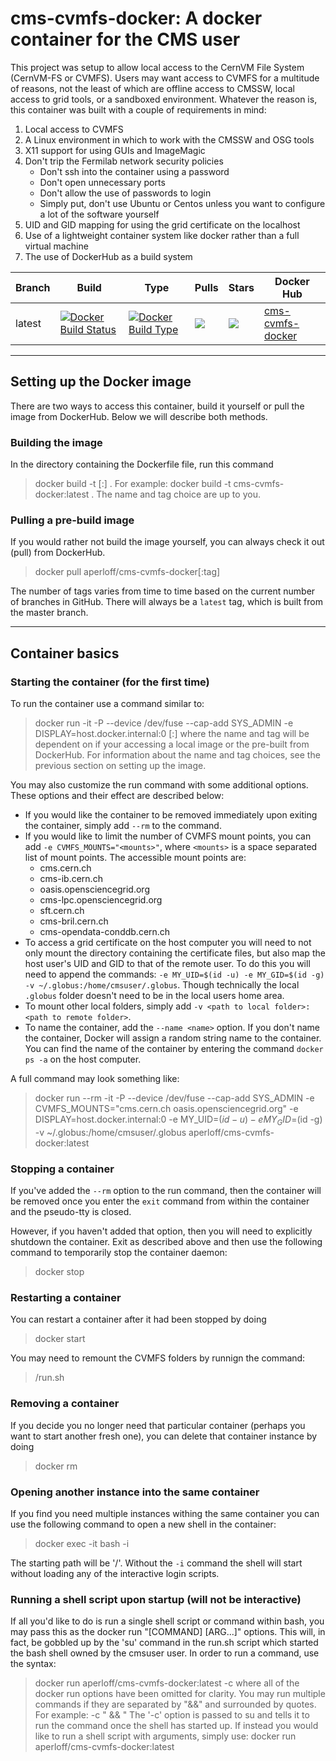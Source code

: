 # cms-cvmfs-docker: A docker container for the CMS user

This project was setup to allow local access to the CernVM File System (CernVM-FS or CVMFS). Users may want access to CVMFS for a multitude of reasons, not the least of which are offline access to CMSSW, local access to grid tools, or a sandboxed environment. Whatever the reason is, this container was built with a couple of requirements in mind:

1. Local access to CVMFS
2. A Linux environment in which to work with the CMSSW and OSG tools
3. X11 support for using GUIs and ImageMagic
4. Don't trip the Fermilab network security policies
   - Don't ssh into the container using a password
   - Don't open unnecessary ports
   - Don't allow the use of passwords to login
   - Simply put, don't use Ubuntu or Centos unless you want to configure a lot of the software yourself
5. UID and GID mapping for using the grid certificate on the localhost
6. Use of a lightweight container system like docker rather than a full virtual machine
7. The use of DockerHub as a build system

Branch|Build|Type|Pulls|Stars|Docker Hub
---|---|---|---|---|---
latest | [![Docker Build Status](https://img.shields.io/docker/build/aperloff/cms-cvmfs-docker.svg)](https://img.shields.io/docker/build/aperloff/cms-cvmfs-docker.svg) | [![Docker Build Type](https://img.shields.io/docker/automated/aperloff/cms-cvmfs-docker.svg)](https://img.shields.io/docker/automated/aperloff/cms-cvmfs-docker.svg) | [![](https://img.shields.io/docker/pulls/aperloff/cms-cvmfs-docker.svg)](https://img.shields.io/docker/pulls/aperloff/cms-cvmfs-docker.svg) | [![](https://img.shields.io/docker/stars/aperloff/cms-cvmfs-docker.svg)](https://img.shields.io/docker/stars/aperloff/cms-cvmfs-docker.svg) | [cms-cvmfs-docker](https://hub.docker.com/r/aperloff/cms-cvmfs-docker/)

--------------------------------------------
## Setting up the Docker image

There are two ways to access this container, build it yourself or pull the image from DockerHub. Below we will describe both methods.

### Building the image

In the directory containing the Dockerfile file, run this command
> docker build -t <name>[:<tag>] .
For example:
> docker build -t cms-cvmfs-docker:latest .
The name and tag choice are up to you.

### Pulling a pre-build image

If you would rather not build the image yourself, you can always check it out (pull) from DockerHub.
> docker pull aperloff/cms-cvmfs-docker[:tag]

The number of tags varies from time to time based on the current number of branches in GitHub. There will always be a `latest` tag, which is built from the master branch.

--------------------------------------------
## Container basics

### Starting the container (for the first time)

To run the container use a command similar to:
> docker run -it -P --device /dev/fuse --cap-add SYS_ADMIN -e DISPLAY=host.docker.internal:0 <name>[:<tag>]
where the name and tag will be dependent on if your accessing a local image or the pre-built from DockerHub. For information about the name and tag choices, see the previous section on setting up the image.

You may also customize the run command with some additional options. These options and their effect are described below:
- If you would like the container to be removed immediately upon exiting the container, simply add ```--rm``` to the command.
- If you would like to limit the number of CVMFS mount points, you can add ```-e CVMFS_MOUNTS="<mounts>"```, where ```<mounts>``` is a space separated list of mount points. The accessible mount points are:
   - cms.cern.ch
   - cms-ib.cern.ch
   - oasis.opensciencegrid.org
   - cms-lpc.opensciencegrid.org
   - sft.cern.ch
   - cms-bril.cern.ch
   - cms-opendata-conddb.cern.ch
- To access a grid certificate on the host computer you will need to not only mount the directory containing the certificate files, but also map the host user's UID and GID to that of the remote user. To do this you will need to append the commands: ```-e MY_UID=$(id -u) -e MY_GID=$(id -g) -v ~/.globus:/home/cmsuser/.globus```. Though technically the local ```.globus``` folder doesn't need to be in the local users home area.
- To mount other local folders, simply add ```-v <path to local folder>:<path to remote folder>```.
- To name the container, add the ```--name <name>``` option. If you don't name the container, Docker will assign a random string name to the container. You can find the name of the container by entering the command ```docker ps -a``` on the host computer.

A full command may look something like:
> docker run --rm -it -P --device /dev/fuse --cap-add SYS_ADMIN -e CVMFS_MOUNTS="cms.cern.ch oasis.opensciencegrid.org" -e DISPLAY=host.docker.internal:0 -e MY_UID=$(id -u) -e MY_GID=$(id -g) -v ~/.globus:/home/cmsuser/.globus aperloff/cms-cvmfs-docker:latest

### Stopping a container

If you've added the ```--rm``` option to the run command, then the container will be removed once you enter the ```exit``` command from within the container and the pseudo-tty is closed.

However, if you haven't added that option, then you will need to explicitly shutdown the container. Exit as described above and then use the following command to temporarily stop the container daemon:
> docker stop <container name>

### Restarting a container

You can restart a container after it had been stopped by doing
> docker start <container name>

You may need to remount the CVMFS folders by runnign the command:
> /run.sh

### Removing a container

If you decide you no longer need that particular container (perhaps you want to start another fresh one), you can delete that container instance by doing
> docker rm <container name>

### Opening another instance into the same container

If you find you need multiple instances withing the same container you can use the following command to open a new shell in the container:
> docker exec -it <container name> bash -i

The starting path will be '/'. Without the ```-i``` command the shell will start without loading any of the interactive login scripts.

### Running a shell script upon startup (will not be interactive)

If all you'd like to do is run a single shell script or command within bash, you may pass this as the docker run "[COMMAND] [ARG...]" options. This will, in fact, be gobbled up by the 'su' command in the run.sh script which started the bash shell owned by the cmsuser user. In order to run a command, use the syntax:
> docker run <options> aperloff/cms-cvmfs-docker:latest -c <command>
where all of the docker run options have been omitted for clarity. You may run multiple commands if they are separated by "&&" and surrounded by quotes. For example:
> -c "<command> && <command>"
The '-c' option is passed to su and tells it to run the command once the shell has started up. If instead you would like to run a shell script with arguments, simply use:
> docker run <options> aperloff/cms-cvmfs-docker:latest <script> <arguments>
Please note, you cannot run multiple shell scripts as all of the scripts will be passed as arguments to the first script.

--------------------------------------------
## What can I do with this?

Now that you've started the container, you have full access to the suite of grid and CMS software.

### Setting up XRootD and VOMS software

Prerequisites:
- You've mounted oasis.opensciencegrid.org
- You've mounted you local .globus folder to /home/cmsuser/.globus
- The permissions on the .globus folder, the usercert.pem file, and userkey.pem file are correct

If you've satisfied the prerequisites, then you simply need to run the command:
> voms-proxy-init -voms cms --valid 192:00 -cert .globus/usercert.pem -key .globus/userkey.pem
For some reason you need to specify the usercert.pem and userkey.pem files manually. However, this long command has been aliased inside the ```.bashrc``` file and you simply need to type:
> voms-proxy-init

### Setting up a CMSSW area

Prerequisites:
- You've mounted cms.cern.ch

Once inside the container, you can setup the CMSSW area in the standard way

- move to the directory where you would like to checkout CMSSW
- see what CMSSW versions are available by doing
> scram list -a CMSSW 
- setup a work area for a specific version, e.g.
> scram project CMSSW_10_6_0

Note: The initial setup of the paths to the CMS software is handled within the ```.bashrc``` file. This gets you the 'cmsrel' and 'scram' commands, among others.

--------------------------------------------
## Acknowledgements

This work was based largely on the following work of others

https://twiki.cern.ch/twiki/bin/view/Main/DockerCVMFS

https://github.com/cms-sw/cms-docker/blob/master/cmssw/Dockerfile

http://cmsrep.cern.ch/cmssw/cms/slc6_amd64_gcc530-driver.txt

https://github.com/Dr15Jones/cms-cvmfs-docker

Special thanks goes to Burt Holzman for figuring out how to map the UID/GID and allowing for X11 access without breaking the Fermilab computing policy.
